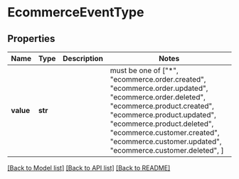 # EcommerceEventType


## Properties
Name | Type | Description | Notes
------------ | ------------- | ------------- | -------------
**value** | **str** |  |  must be one of ["*", "ecommerce.order.created", "ecommerce.order.updated", "ecommerce.order.deleted", "ecommerce.product.created", "ecommerce.product.updated", "ecommerce.product.deleted", "ecommerce.customer.created", "ecommerce.customer.updated", "ecommerce.customer.deleted", ]

[[Back to Model list]](../../README.md#documentation-for-models) [[Back to API list]](../../README.md#documentation-for-api-endpoints) [[Back to README]](../../README.md)


